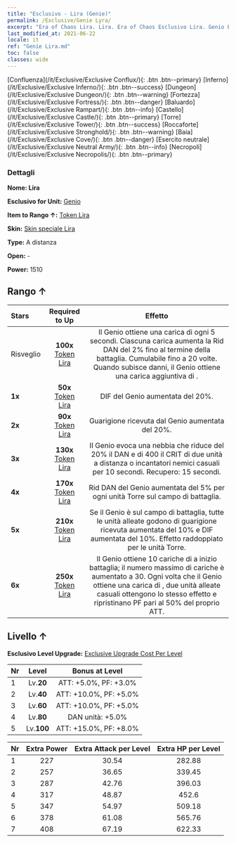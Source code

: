 ```yaml
---
title: "Esclusivo - Lira (Genie)"
permalink: /Exclusive/Genie Lyra/
excerpt: "Era of Chaos Lira. Lira. Era of Chaos Esclusivo Lira. Genio Esclusivo."
last_modified_at: 2021-06-22
locale: it
ref: "Genie Lira.md"
toc: false
classes: wide
---
```

 [Confluenza](/it/Exclusive/Exclusive Conflux/){: .btn .btn--primary} [Inferno](/it/Exclusive/Exclusive Inferno/){: .btn .btn--success} [Dungeon](/it/Exclusive/Exclusive Dungeon/){: .btn .btn--warning} [Fortezza](/it/Exclusive/Exclusive Fortress/){: .btn .btn--danger} [Baluardo](/it/Exclusive/Exclusive Rampart/){: .btn .btn--info} [Castello](/it/Exclusive/Exclusive Castle/){: .btn .btn--primary} [Torre](/it/Exclusive/Exclusive Tower/){: .btn .btn--success} [Roccaforte](/it/Exclusive/Exclusive Stronghold/){: .btn .btn--warning} [Baia](/it/Exclusive/Exclusive Cove/){: .btn .btn--danger} [Esercito neutrale](/it/Exclusive/Exclusive Neutral Army/){: .btn .btn--info} [Necropoli](/it/Exclusive/Exclusive Necropolis/){: .btn .btn--primary} 

### Dettagli
 **Nome: Lira** 

 **Esclusivo for Unit:** [Genio](/it/units/Genie/) 

 **Item to Rango ↑:** [Token Lira](/ItemsIT/con_986/)

 **Skin:** [Skin speciale Lira](/ItemsIT/con_654/)

 **Type:** A distanza

 **Open:** -

 **Power:** 1510

## Rango ↑

  |     Stars    |  Required to Up | Effetto |
  |:-------------|:---------------:|:---------------:|
  |  Risveglio  | **100x** [Token Lira](/ItemsIT/con_986/) | <Guardiano della lampada> Il Genio ottiene una carica di <Guardiano della lampada> ogni 5 secondi. Ciascuna carica aumenta la Rid DAN del 2% fino al termine della battaglia. Cumulabile fino a 20 volte. Quando subisce danni, il Genio ottiene una carica aggiuntiva di <Guardiano della lampada>. |
  | **1x** <i class="fas fa-star"/> | **50x** [Token Lira](/ItemsIT/con_986/) | DIF del Genio aumentata del 20%. |
  | **2x** <i class="fas fa-star"/> | **90x** [Token Lira](/ItemsIT/con_986/) | Guarigione ricevuta dal Genio aumentata del 20%. |
  | **3x** <i class="fas fa-star"/> | **130x** [Token Lira](/ItemsIT/con_986/) | Il Genio evoca una nebbia che riduce del 20% il DAN e di 400 il CRIT di due unità a distanza o incantatori nemici casuali per 10 secondi. Recupero: 15 secondi. |
  | **4x** <i class="fas fa-star"/> | **170x** [Token Lira](/ItemsIT/con_986/) | Rid DAN del Genio aumentata del 5% per ogni unità Torre sul campo di battaglia. |
  | **5x** <i class="fas fa-star"/> | **210x** [Token Lira](/ItemsIT/con_986/) | Se il Genio è sul campo di battaglia, tutte le unità alleate godono di guarigione ricevuta aumentata del 10% e DIF aumentata del 10%. Effetto raddoppiato per le unità Torre. |
  | **6x** <i class="fas fa-star"/> | **250x** [Token Lira](/ItemsIT/con_986/) | Il Genio ottiene 10 cariche di <Guardiano della lampada> a inizio battaglia; il numero massimo di cariche è aumentato a 30. Ogni volta che il Genio ottiene una carica di <Guardiano della lampada>, due unità alleate casuali ottengono lo stesso effetto e ripristinano PF pari al 50% del proprio ATT. |


## Livello ↑
 **Esclusivo Level Upgrade:** [Exclusive Upgrade Cost Per Level](/Exclusive/ExclusiveUpgradeCostPerLevel/)

  |  Nr  |   Level  | Bonus at Level |
  |:-----|:--------:|:--------------:|
  | 1 | Lv.**20** | ATT: +5.0%, PF: +3.0% |
  | 2 | Lv.**40** | ATT: +10.0%, PF: +5.0% |
  | 3 | Lv.**60** | ATT: +10.0%, PF: +5.0% |
  | 4 | Lv.**80** | DAN unità: +5.0% |
  | 5 | Lv.**100** | ATT: +15.0%, PF: +8.0% |


  |  Nr  |  Extra Power | Extra Attack per Level | Extra HP per Level |
  |:-----|:--------:|:--------:|:--------:|
  | 1 | 227 | 30.54 | 282.88 |
  | 2 | 257 | 36.65 | 339.45 |
  | 3 | 287 | 42.76 | 396.03 |
  | 4 | 317 | 48.87 | 452.6 |
  | 5 | 347 | 54.97 | 509.18 |
  | 6 | 378 | 61.08 | 565.76 |
  | 7 | 408 | 67.19 | 622.33 |



